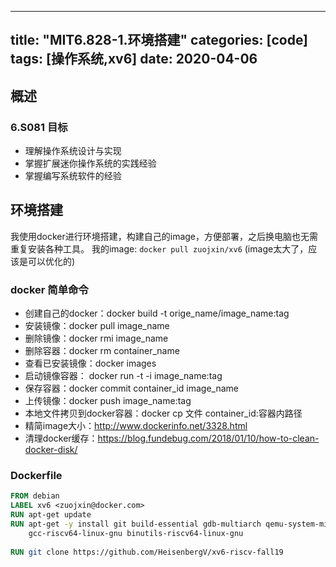 
---
title: "MIT6.828-1.环境搭建"
categories: [code]
tags: [操作系统,xv6]
date: 2020-04-06
---

## 概述
### 6.S081 目标
- 理解操作系统设计与实现
- 掌握扩展迷你操作系统的实践经验
- 掌握编写系统软件的经验


## 环境搭建
我使用docker进行环境搭建，构建自己的image，方便部署，之后换电脑也无需重复安装各种工具。
我的image: `docker pull zuojxin/xv6` (image太大了，应该是可以优化的)

### docker 简单命令
- 创建自己的docker：docker build -t orige_name/image_name:tag
- 安装镜像：docker pull image_name  
- 删除镜像：docker rmi image_name
- 删除容器：docker rm container_name
- 查看已安装镜像：docker images
- 启动镜像容器： docker run -t -i image_name:tag 
- 保存容器：docker commit container_id image_name
- 上传镜像：docker push image_name:tag  
- 本地文件拷贝到docker容器：docker cp 文件 container_id:容器内路径
- 精简image大小：http://www.dockerinfo.net/3328.html
- 清理docker缓存：https://blog.fundebug.com/2018/01/10/how-to-clean-docker-disk/

### Dockerfile
```dockerfile
FROM debian
LABEL xv6 <zuojxin@docker.com>
RUN apt-get update 
RUN apt-get -y install git build-essential gdb-multiarch qemu-system-misc \
    gcc-riscv64-linux-gnu binutils-riscv64-linux-gnu 
    
RUN git clone https://github.com/HeisenbergV/xv6-riscv-fall19
```
